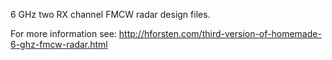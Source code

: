 6 GHz two RX channel FMCW radar design files.

For more information see: http://hforsten.com/third-version-of-homemade-6-ghz-fmcw-radar.html
